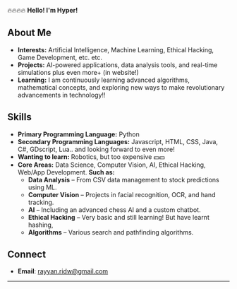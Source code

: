 🔥🔥🔥🔥 **Hello! I'm Hyper!**

## About Me
- **Interests:** Artificial Intelligence, Machine Learning, Ethical Hacking, Game Development, etc. etc.
- **Projects:** AI-powered applications, data analysis tools, and real-time simulations plus even more+ (in website!)
- **Learning:** I am continuously learning advanced algorithms, mathematical concepts, and exploring new ways to make revolutionary advancements in technology!!

## Skills
- **Primary Programming Language:** Python
- **Secondary Programming Languages:** Javascript, HTML, CSS, Java, C#, GDscript, Lua.. and looking forward to even more!
- **Wanting to learn:** Robotics, but too expensive 💵💵
- **Core Areas:** Data Science, Computer Vision, AI, Ethical Hacking, Web/App Development.
**Such as:**
  - **Data Analysis** – From CSV data management to stock predictions using ML.
  - **Computer Vision** – Projects in facial recognition, OCR, and hand tracking.
  - **AI** – Including an advanced chess AI and a custom chatbot.
  - **Ethical Hacking** – Very basic and still learning! But have learnt hashing,
  - **Algorithms** – Various search and pathfinding algorithms.
  

## Connect
- **Email**: rayyan.ridw@gmail.com

---

